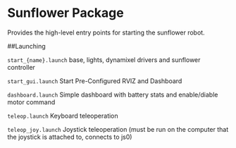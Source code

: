 Sunflower Package
===

Provides the high-level entry points for starting the sunflower robot.

##Launching

```start_{name}.launch``` base, lights, dynamixel drivers and sunflower controller

```start_gui.launch``` Start Pre-Configured RVIZ and Dashboard

```dashboard.launch``` Simple dashboard with battery stats and enable/diable motor command

```teleop.launch``` Keyboard teleoperation

```teleop_joy.launch``` Joystick teleoperation (must be run on the computer that the joystick is attached to, connects to js0)
